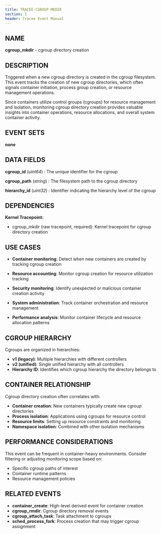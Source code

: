 ```yaml
---
title: TRACEE-CGROUP-MKDIR
section: 1
header: Tracee Event Manual
---
```


## NAME

**cgroup_mkdir** - cgroup directory creation

## DESCRIPTION

Triggered when a new cgroup directory is created in the cgroup filesystem. This event tracks the creation of new cgroup directories, which often signals container initiation, process group creation, or resource management operations.

Since containers utilize control groups (cgroups) for resource management and isolation, monitoring cgroup directory creation provides valuable insights into container operations, resource allocations, and overall system container activity.

## EVENT SETS

**none**

## DATA FIELDS

**cgroup_id** (*uint64*)
: The unique identifier for the cgroup

**cgroup_path** (*string*)
: The filesystem path to the cgroup directory

**hierarchy_id** (*uint32*)
: Identifier indicating the hierarchy level of the cgroup

## DEPENDENCIES

**Kernel Tracepoint:**

- cgroup_mkdir (raw tracepoint, required): Kernel tracepoint for cgroup directory creation

## USE CASES

- **Container monitoring**: Detect when new containers are created by tracking cgroup creation

- **Resource accounting**: Monitor cgroup creation for resource utilization tracking

- **Security monitoring**: Identify unexpected or malicious container creation activity

- **System administration**: Track container orchestration and resource management

- **Performance analysis**: Monitor container lifecycle and resource allocation patterns

## CGROUP HIERARCHY

Cgroups are organized in hierarchies:

- **v1 (legacy)**: Multiple hierarchies with different controllers
- **v2 (unified)**: Single unified hierarchy with all controllers
- **Hierarchy ID**: Identifies which cgroup hierarchy the directory belongs to

## CONTAINER RELATIONSHIP

Cgroup directory creation often correlates with:

- **Container creation**: New containers typically create new cgroup directories
- **Process isolation**: Applications using cgroups for resource control
- **Resource limits**: Setting up resource constraints and monitoring
- **Namespace isolation**: Combined with other isolation mechanisms

## PERFORMANCE CONSIDERATIONS

This event can be frequent in container-heavy environments. Consider filtering or adjusting monitoring scope based on:

- Specific cgroup paths of interest
- Container runtime patterns
- Resource management policies

## RELATED EVENTS

- **container_create**: High-level derived event for container creation
- **cgroup_rmdir**: Cgroup directory removal events
- **cgroup_attach_task**: Task attachment to cgroups
- **sched_process_fork**: Process creation that may trigger cgroup assignment